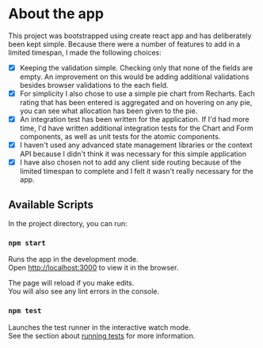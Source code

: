 # About the app

This project was bootstrapped using create react app and has deliberately been kept simple. Because there were a number of features to add in a limited timespan, I made the following choices:

- [x] Keeping the validation simple. Checking only that none of the fields are empty. An improvement on this would be adding additional validations besides browser validations to the each field.
- [x] For simplicity I also chose to use a simple pie chart from Recharts. Each rating that has been entered is aggregated and on hovering on any pie, you can see what allocation has been given to the pie.
- [x] An integration test has been written for the application. If I'd had more time, I'd have written additional integration tests for the Chart and Form components, as well as unit tests for the atomic components.
- [x] I haven't used any advanced state management libraries or the context API because I didn't think it was necessary for this simple application
- [x] I have also chosen not to add any client side routing because of the limited timespan to complete and I felt it wasn't really necessary for the app.

## Available Scripts

In the project directory, you can run:

### `npm start`

Runs the app in the development mode.\
Open [http://localhost:3000](http://localhost:3000) to view it in the browser.

The page will reload if you make edits.\
You will also see any lint errors in the console.

### `npm test`

Launches the test runner in the interactive watch mode.\
See the section about [running tests](https://facebook.github.io/create-react-app/docs/running-tests) for more information.
